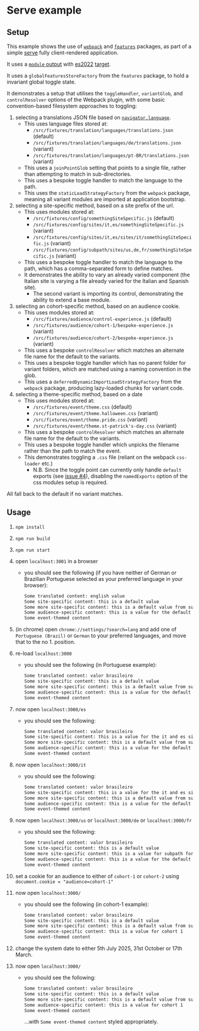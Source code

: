 # Serve example

## Setup

This example shows the use of [`webpack`](../../packages/webpack/docs/README.md) and [`features`](../../packages/features/docs/README.md) packages, as part of a simple [serve](https://github.com/vercel/serve) fully client-rendered application.

It uses a [`module` output](https://webpack.js.org/configuration/output/#outputmodule) with [es2022](https://262.ecma-international.org/13.0/) [target](https://webpack.js.org/configuration/target/).

It uses a `globalFeaturesStoreFactory` from the `features` package, to hold a invariant global toggle state.

It demonstrates a setup that utilises the `toggleHandler`, `variantGlob`, and `controlResolver` options of the Webpack plugin, with some basic convention-based filesystem approaches to toggling:

1. selecting a translations JSON file based on [`navigator.language`](https://developer.mozilla.org/en-US/docs/Web/API/Navigator/language).
    - This uses language files stored at:
      - `/src/fixtures/translation/languages/translations.json` (default)
      - `/src/fixtures/translation/languages/de/translations.json` (variant)
      - `/src/fixtures/translation/languages/pt-BR/translations.json` (variant)
    - This uses a `joinPointGlob` setting that points to a single file, rather than attempting to match in sub-directories.
    - This uses a bespoke toggle handler to match the language to the path.
    - This uses the `staticLoadStrategyFactory` from the `webpack` package, meaning all variant modules are imported at application bootstrap.
2. selecting a site-specific method, based on a site prefix of the url.
    - This uses modules stored at:
      - `/src/fixtures/config/somethingSiteSpecific.js` (default)
      - `/src/fixtures/config/sites/it,es/somethingSiteSpecific.js` (variant)
      - `/src/fixtures/config/sites/it,es/sites/it/somethingSiteSpecific.js` (variant)
      - `/src/fixtures/config/subpath/sites/us,de,fr/somethingSiteSpecific.js` (variant)
    - This uses a bespoke toggle handler to match the language to the path, which has a comma-separated form to define matches.
    - It demonstrates the ability to vary an already varied component (the Italian site is varying a file already varied for the Italian and Spanish site).
      - The second variant is importing its control, demonstrating the ability to extend a base module.
3. selecting an cohort-specific method, based on an audience cookie.
    - This uses modules stored at:
      - `/src/fixtures/audience/control-experience.js` (default)
      - `/src/fixtures/audience/cohort-1/bespoke-experience.js` (variant)
      - `/src/fixtures/audience/cohort-2/bespoke-experience.js` (variant)
    - This uses a bespoke `controlResolver` which matches an alternate file name for the default to the variants.
    - This uses a bespoke toggle handler which has no parent folder for variant folders, which are matched using a naming convention in the glob.
    - This uses a `deferredDynamicImportLoadStrategyFactory` from the `webpack` package, producing lazy-loaded chunks for variant code.
4. selecting a theme-specific method, based on a date
    - This uses modules stored at:
      - `/src/fixtures/event/theme.css` (default)
      - `/src/fixtures/event/theme.halloween.css` (variant)
      - `/src/fixtures/event/theme.pride.css` (variant)
      - `/src/fixtures/event/theme.st-patrick's-day.css` (variant)
    - This uses a bespoke `controlResolver` which matches an alternate file name for the default to the variants.
    - This uses a bespoke toggle handler which unpicks the filename rather than the path to match the event.
    - This demonstrates toggling a `.css` file (reliant on the webpack `css-loader` etc.)
      - N.B. Since the toggle point can currently only handle `default` exports (see [issue #4](https://github.com/ASOS/web-toggle-point/issues/4)), disabling the `namedExports` option of the css modules setup is required.

All fall back to the default if no variant matches.

## Usage

1. `npm install`
2. `npm run build`
3. `npm run start`
4. open `localhost:3001` in a browser
   - you should see the following (if you have neither of German or Brazilian Portuguese selected as your preferred language in your browser):

      ```html
      Some translated content: english value
      Some site-specific content: this is a default value
      Some more site-specific content: this is a default value from subpath
      Some audience-specific content: this is a value for the default experience
      Some event-themed content
      ```

5. (in chrome) open `chrome://settings/?search=lang` and add one of `Portuguese (Brazil)` or `German` to your preferred languages, and move that to the no 1. position.
6. re-load `localhost:3000`
   - you should see the following (in Portuguese example):

      ```html
      Some translated content: valor brasileiro
      Some site-specific content: this is a default value
      Some more site-specific content: this is a default value from subpath
      Some audience-specific content: this is a value for the default experience
      Some event-themed content
      ```

7. now open `localhost:3000/es`
    - you should see the following:

      ```html
      Some translated content: valor brasileiro
      Some site-specific content: this is a value for the it and es sites
      Some more site-specific content: this is a default value from subpath
      Some audience-specific content: this is a value for the default experience
      Some event-themed content
      ```

8. now open `localhost:3000/it`
    - you should see the following:

      ```html
      Some translated content: valor brasileiro
      Some site-specific content: this is a value for the it and es sites, extended for the it site
      Some more site-specific content: this is a default value from subpath
      Some audience-specific content: this is a value for the default experience
      Some event-themed content
      ```

9. now open `localhost:3000/us` or `localhost:3000/de` or `localhost:3000/fr`
    - you should see the following:

      ```html
      Some translated content: valor brasileiro
      Some site-specific content: this is a default value
      Some more site-specific content: this is a value for subpath for the us, de and fr sites
      Some audience-specific content: this is a value for the default experience
      Some event-themed content
      ```

10. set a cookie for an audience to either of `cohort-1` or `cohort-2` using `document.cookie = "audience=cohort-1"`
11. now open `localhost:3000/`
    - you should see the following (in cohort-1 example):

      ```html
      Some translated content: valor brasileiro
      Some site-specific content: this is a default value
      Some more site-specific content: this is a default value from subpath
      Some audience-specific content: this is a value for cohort 1
      Some event-themed content
      ```

12. change the system date to either 5th July 2025, 31st October or 17th March.
13. now open `localhost:3000/`
    - you should see the following:

      ```html
      Some translated content: valor brasileiro
      Some site-specific content: this is a default value
      Some more site-specific content: this is a default value from subpath
      Some audience-specific content: this is a value for cohort 1
      Some event-themed content
      ```

      ...with `Some event-themed content` styled appropriately.
